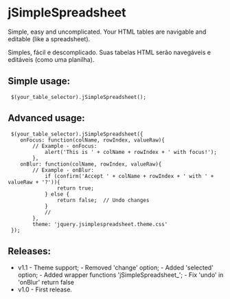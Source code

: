 # jSimpleSpreadsheet

Simple, easy and uncomplicated. Your HTML tables are navigable and editable (like a spreadsheet).

Simples, fácil e descomplicado. Suas tabelas HTML serão navegáveis e editáveis (como uma planilha).

## Simple usage:

```
 $(your_table_selector).jSimpleSpreadsheet();
```

## Advanced usage:

```
 $(your_table_selector).jSimpleSpreadsheet({					
	onFocus: function(colName, rowIndex, valueRaw){
	    // Example - onFocus:
            alert('This is ' + colName + rowIndex + ' with focus!');
        },
	onBlur: function(colName, rowIndex, valueRaw){						
	    // Example - onBlur:
            if (confirm('Accept ' + colName + rowIndex + ' with ' + valueRaw + '?')){
                return true;
            } else {
                return false;  // Undo changes
            }
            //
        },
        theme: 'jquery.jsimplespreadsheet.theme.css' 
 });
```



## Releases:

* v1.1 
      - Theme support;
      - Removed 'change' option;
      - Added 'selected' option;
      - Added wrapper functions 'jSimpleSpreadsheet_';
      - Fix 'undo' in 'onBlur' return false 
* v1.0 
      - First release. 
